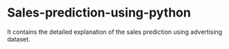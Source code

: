 # Sales-prediction-using-python
It contains the detailed explanation of the sales prediction using advertising dataset.
